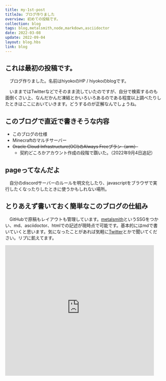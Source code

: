 ```yaml
---
title: my-1st-post
titleJa: ブログ作りました
overview: 初めての投稿です。
collection: blog
tags: blog,metalsmith,node,markdown,asciidoctor
date: 2022-03-08
update: 2022-09-04
layout: blog.hbs
link: blog
---
```


## これは最初の投稿です。
　ブログ作りました。名前はhiyokoのHP / hiyokoのblogです。

　いままではTwitterなどでそのまま流していたのですが、自分で検索するのも面倒くさい上、なんだかんだ凍結とかいろいろあるのである程度以上調べたりしたときはここにおいていきます。どうするのが正解なんでしょうね。

## このブログで直近で書きそうな内容
* このブログの仕様
* Minecraftのマルチサーバー
* ~~Oracle Cloud Infrastructure(OCI)のAlways Freeプラン（arm）~~
	* 契約どころかアカウント作成の段階で躓いた。（2022年9月4日追記）

## pageってなんだよ
　自分のdiscordサーバーのルールを明文化したり、javascriptをブラウザで実行したくなったりしたときに使うかもしれない場所。

## とりあえず書いておく簡単なこのブログの仕組み
　GitHubで原稿もレイアウトも管理しています。[metalsmith](https://www.metalsmith.io/)というSSGをつかい、md、asciidoctor、htmlでの記述が現時点で可能です。基本的にはmdで書いていくと思います。気になったことがあれば気軽に[Twitter](https://twitter.com/Jewel_Flash)とかで聞いてください。リプに飢えてます。  
<iframe width="480px" height="420px" frameBorder="0" src="https://twitter-profile-embed.vercel.app?username=Jewel_Flash" />
